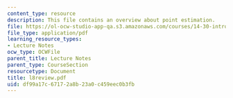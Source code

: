 ```yaml
---
content_type: resource
description: This file contains an overview about point estimation.
file: https://ol-ocw-studio-app-qa.s3.amazonaws.com/courses/14-30-introduction-to-statistical-method-in-economics-spring-2006/df99a17c67172a8b23a0c459eec0b3fb_l8review.pdf
file_type: application/pdf
learning_resource_types:
- Lecture Notes
ocw_type: OCWFile
parent_title: Lecture Notes
parent_type: CourseSection
resourcetype: Document
title: l8review.pdf
uid: df99a17c-6717-2a8b-23a0-c459eec0b3fb
---
```

